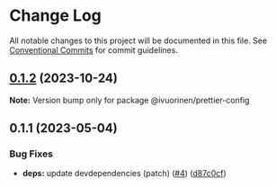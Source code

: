 # Change Log

All notable changes to this project will be documented in this file. See [Conventional Commits](https://conventionalcommits.org) for commit guidelines.

## [0.1.2](https://github.com/ivuorinen/base-configs/compare/@ivuorinen/prettier-config@0.1.1...@ivuorinen/prettier-config@0.1.2) (2023-10-24)

**Note:** Version bump only for package @ivuorinen/prettier-config

## 0.1.1 (2023-05-04)

### Bug Fixes

- **deps:** update devdependencies (patch) ([#4](https://github.com/ivuorinen/base-configs/issues/4)) ([d87c0cf](https://github.com/ivuorinen/base-configs/commit/d87c0cf5fd2494b0577086e590b72f4ec7bb30ee))

